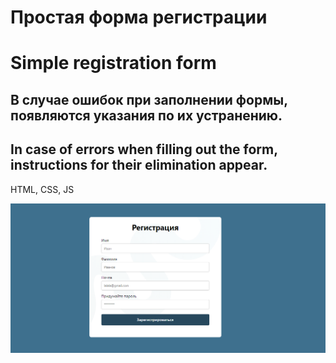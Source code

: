 # Простая форма регистрации
# Simple registration form


 ## В случае ошибок при заполнении формы, появляются указания по их устранению.
 ## In case of errors when filling out the form, instructions for their elimination appear.

HTML, CSS, JS

![](./demo.png)
